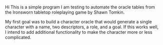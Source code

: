 Hi
This is a simple program I am testing to automate the oracle tables from the Ironsworn tabletop roleplaying game by Shawn Tomkin. 

My first goal was to build a character oracle that would generate a single character with a name, two descriptors, a role, and a goal. If this works well, I intend to add additional functionality to make the character more or less complicated.